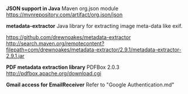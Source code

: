 
**JSON support in Java**
Maven org.json module https://mvnrepository.com/artifact/org.json/json



**metadata-extractor**
Java library for extracting image meta-data like exif.

https://github.com/drewnoakes/metadata-extractor
http://search.maven.org/remotecontent?filepath=com/drewnoakes/metadata-extractor/2.9.1/metadata-extractor-2.9.1.jar


**PDF metadata extraction library**
PDFBox 2.0.3 http://pdfbox.apache.org/download.cgi


**Gmail access for EmailReceiver**
Refer to "Google Authentication.md"
